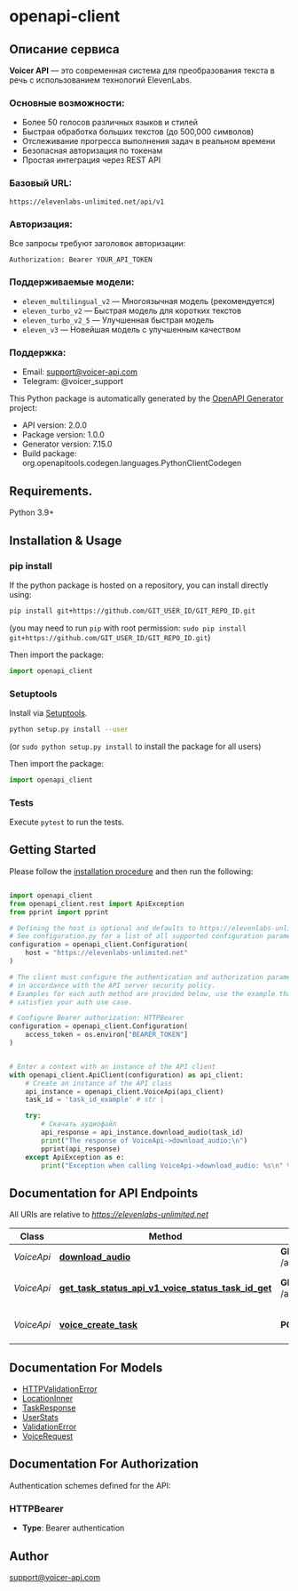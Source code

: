 # openapi-client

## Описание сервиса

**Voicer API** — это современная система для преобразования текста в речь с использованием технологий ElevenLabs.

### Основные возможности:
- Более 50 голосов различных языков и стилей
- Быстрая обработка больших текстов (до 500,000 символов)
- Отслеживание прогресса выполнения задач в реальном времени
- Безопасная авторизация по токенам
- Простая интеграция через REST API

### Базовый URL:
```
https://elevenlabs-unlimited.net/api/v1
```

### Авторизация:
Все запросы требуют заголовок авторизации:
```
Authorization: Bearer YOUR_API_TOKEN
```

### Поддерживаемые модели:
- `eleven_multilingual_v2` — Многоязычная модель (рекомендуется)
- `eleven_turbo_v2` — Быстрая модель для коротких текстов  
- `eleven_turbo_v2_5` — Улучшенная быстрая модель
- `eleven_v3` — Новейшая модель с улучшенным качеством

### Поддержка:
- Email: support@voicer-api.com
- Telegram: @voicer_support
    

This Python package is automatically generated by the [OpenAPI Generator](https://openapi-generator.tech) project:

- API version: 2.0.0
- Package version: 1.0.0
- Generator version: 7.15.0
- Build package: org.openapitools.codegen.languages.PythonClientCodegen

## Requirements.

Python 3.9+

## Installation & Usage
### pip install

If the python package is hosted on a repository, you can install directly using:

```sh
pip install git+https://github.com/GIT_USER_ID/GIT_REPO_ID.git
```
(you may need to run `pip` with root permission: `sudo pip install git+https://github.com/GIT_USER_ID/GIT_REPO_ID.git`)

Then import the package:
```python
import openapi_client
```

### Setuptools

Install via [Setuptools](http://pypi.python.org/pypi/setuptools).

```sh
python setup.py install --user
```
(or `sudo python setup.py install` to install the package for all users)

Then import the package:
```python
import openapi_client
```

### Tests

Execute `pytest` to run the tests.

## Getting Started

Please follow the [installation procedure](#installation--usage) and then run the following:

```python

import openapi_client
from openapi_client.rest import ApiException
from pprint import pprint

# Defining the host is optional and defaults to https://elevenlabs-unlimited.net
# See configuration.py for a list of all supported configuration parameters.
configuration = openapi_client.Configuration(
    host = "https://elevenlabs-unlimited.net"
)

# The client must configure the authentication and authorization parameters
# in accordance with the API server security policy.
# Examples for each auth method are provided below, use the example that
# satisfies your auth use case.

# Configure Bearer authorization: HTTPBearer
configuration = openapi_client.Configuration(
    access_token = os.environ["BEARER_TOKEN"]
)


# Enter a context with an instance of the API client
with openapi_client.ApiClient(configuration) as api_client:
    # Create an instance of the API class
    api_instance = openapi_client.VoiceApi(api_client)
    task_id = 'task_id_example' # str | 

    try:
        # Скачать аудиофайл
        api_response = api_instance.download_audio(task_id)
        print("The response of VoiceApi->download_audio:\n")
        pprint(api_response)
    except ApiException as e:
        print("Exception when calling VoiceApi->download_audio: %s\n" % e)

```

## Documentation for API Endpoints

All URIs are relative to *https://elevenlabs-unlimited.net*

Class | Method | HTTP request | Description
------------ | ------------- | ------------- | -------------
*VoiceApi* | [**download_audio**](docs/VoiceApi.md#download_audio) | **GET** /api/v1/voice/download/{task_id} | Скачать аудиофайл
*VoiceApi* | [**get_task_status_api_v1_voice_status_task_id_get**](docs/VoiceApi.md#get_task_status_api_v1_voice_status_task_id_get) | **GET** /api/v1/voice/status/{task_id} | Проверить статус задачи
*VoiceApi* | [**voice_create_task**](docs/VoiceApi.md#voice_create_task) | **POST** /api/v1/voice/synthesize | Создать задачу озвучки


## Documentation For Models

 - [HTTPValidationError](docs/HTTPValidationError.md)
 - [LocationInner](docs/LocationInner.md)
 - [TaskResponse](docs/TaskResponse.md)
 - [UserStats](docs/UserStats.md)
 - [ValidationError](docs/ValidationError.md)
 - [VoiceRequest](docs/VoiceRequest.md)


<a id="documentation-for-authorization"></a>
## Documentation For Authorization


Authentication schemes defined for the API:
<a id="HTTPBearer"></a>
### HTTPBearer

- **Type**: Bearer authentication


## Author

support@voicer-api.com


